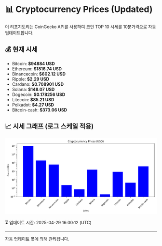 
# 📊 Cryptocurrency Prices (Updated)

이 리포지토리는 CoinGecko API를 사용하여 코인 TOP 10 시세를 10분가격으로 자동 업데이트합니다.

## 💰 현재 시세
- Bitcoin: **$94884 USD**
- Ethereum: **$1816.74 USD**
- Binancecoin: **$602.12 USD**
- Ripple: **$2.29 USD**
- Cardano: **$0.708901 USD**
- Solana: **$148.07 USD**
- Dogecoin: **$0.178256 USD**
- Litecoin: **$85.21 USD**
- Polkadot: **$4.27 USD**
- Bitcoin-cash: **$373.06 USD**

## 📈 시세 그래프 (로그 스케일 적용)
![Crypto Prices](crypto_prices.png)

⏳ 업데이트 시간: 2025-04-29 16:00:12 (UTC)

---
자동 업데이트 봇에 의해 관리됩니다.
